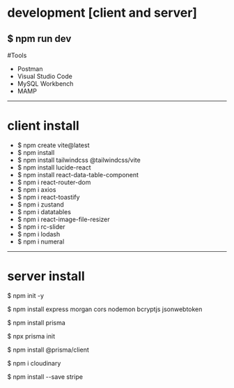 # development [client and server]
$ npm run dev
----------------------------------------------------------------------------
#Tools
- Postman
- Visual Studio Code
- MySQL Workbench
- MAMP
----------------------------------------------------------------------------
# client install
- $ npm create vite@latest
- $ npm install
- $ npm install tailwindcss @tailwindcss/vite
- $ npm install lucide-react
- $ npm install react-data-table-component
- $ npm i react-router-dom
- $ npm i axios
- $ npm i react-toastify
- $ npm i zustand
- $ npm i datatables
- $ npm i react-image-file-resizer
- $ npm i rc-slider
- $ npm i lodash
- $ npm i numeral

----------------------------------------------------------------------------
# server install
$ npm init -y

$ npm install express morgan cors nodemon bcryptjs jsonwebtoken

$ npm install prisma

$ npx prisma init

$ npm install @prisma/client

$ npm i cloudinary

$ npm install --save stripe

